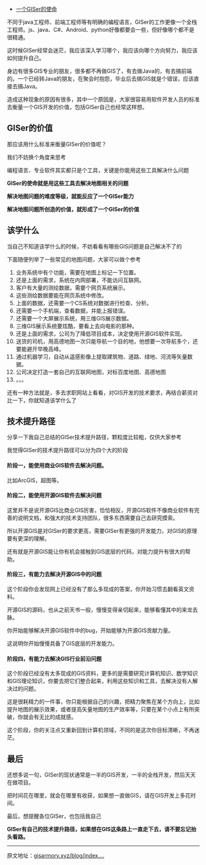 - [一个GISer的使命](https://juejin.cn/post/6924544742587891726)



不同于java工程师、前端工程师等有明确的编程语言，GISer的工作更像一个全栈工程师。js、java、C#、Android、python好像都要会一些，但好像哪个都不是很精通。

这时候GISer经常会迷茫，我应该深入学习哪个，我应该向哪个方向努力，我应该如何提升自己。

身边有很多GIS专业的朋友，很多都不再做GIS了，有去做Java的，有去搞前端的。一个已经转Java的朋友，在聚会时抱怨，毕业后去搞GIS就是个错误，应该直接去搞Java。

造成这种现象的原因有很多，其中一个原因是，大家很容易用软件开发人员的标准去衡量一个GIS开发的价值，包括GISer自己也经常这样想。

## GISer的价值

那应该用什么标准来衡量GISer的价值呢？

我们不妨换个角度来思考

编程语言、专业软件其实都只是个工具，关键是你能用这些工具解决什么问题

**GISer的使命就是用这些工具去解决地图相关的问题**

**解决地图问题的难度等级，就能反应了一个GISer能力**

**解决地图问题所创造的价值，就形成了一个GISer的价值**

## 该学什么

当自己不知道该学什么的时候，不妨看看有哪些GIS问题是自己解决不了的

下面随便列举了一些常见的地图问题，大家可以做个参考

1. 业务系统中有个功能，需要在地图上标记一下位置。
2. 还是上面的需求，系统在内网部署，不能访问互联网。
3. 客户有大量的测绘数据，需要个网页系统展示。
4. 这些测绘数据要能在网页系统中修改。
5. 上面的数据，还需要一个CS系统对数据进行检查、分析。
6. 还需要一个手机端，查看数据，并能上报错误。
7. 还需要一个大屏展示系统，用三维GIS展示数据。
8. 三维GIS展示系统要炫酷，要看上去向电影的那种。
9. 还是上面的需求，公司为了降低项目成本，决定使用开源GIS软件实现。
10. 送货的司机，用高德地图一次只能导航一个目的地，他想要一次导航多个，还要能避开早晚高峰。
11. 通过机器学习，自动从遥感影像上提取建筑物、道路、绿地、河流等矢量数据。
12. 公司决定打造一套自己的互联网地图，对标百度地图、高德地图
13. 。。。

还有一种方法就是，多去求职网站上看看，对GIS开发的技术要求，再结合薪资对比一下，你就知道该学什么了

## 技术提升路径

分享一下我自己总结的GISer技术提升路径，颗粒度比较粗，仅供大家参考

我觉得GISer的技术提升路径可以分为四个大的阶段

#### 阶段一，能使用商业GIS软件去解决问题。

比如ArcGIS，超图等。

#### 阶段二，能使用开源GIS软件去解决问题

这里并不是说开源GIS比商业GIS厉害，恰恰相反，开源GIS软件不像商业软件有完善的说明文档，和强大的技术支持团队，很多东西需要自己去研究摸索。

所以开源GIS是对GISer的要求更高，需要GISer有更强的开发能力，对GIS的原理要有更深的理解。

还有就是开源GIS能让你有机会接触到GIS底层的代码，对能力提升有很大的帮助。

#### 阶段三，有能力去解决开源GIS中的问题

这个阶段你会发现网上已经没有了那么多现成的答案，你开始习惯去翻看英文资料。

开源GIS的源码，也从之前天书一般，慢慢变得亲切起来，能够看懂其中的来龙去脉。

你开始能够解决开源GIS软件中的bug，开始能够为开源GIS贡献力量。

这说明你开始慢慢具备了GIS底层的开发能力。

#### 阶段四，有能力去解决GIS行业前沿问题

这个阶段已经没有太多现成的GIS资料，更多的是需要研究计算机知识、数学知识和GIS理论知识，你要去把它们整合起来，利用这些知识和工具，去解决没有人解决过的问题。

这是很耗精力的一件事，你只能根据自己的兴趣，把精力聚焦在某个方向上，比如提升地图的展示效果，或者提高矢量地图的生产效率等，只要在某个小点上有所突破，你就会有无比的成就感。

这个阶段，你的关注点又重新回到计算机领域，不同的是这次你目标清晰，不再迷茫。

## 最后

还想多说一句，GISer的现状通常是一半的GIS开发，一半的全栈开发，然后天天在做项目。

把时间花在哪里，就会在哪里有收获，如果想一直做GIS，请在GIS开发上多花时间。

最后，想提醒各位GISer，也包括我自己

**GISer有自己的技术提升路径，如果想在GIS这条路上一直走下去，请不要忘记抬头看路。**

------

原文地址：[gisarmory.xyz/blog/index.…](https://link.juejin.cn?target=http%3A%2F%2Fgisarmory.xyz%2Fblog%2Findex.html%3Fblog%3DGISerMission)